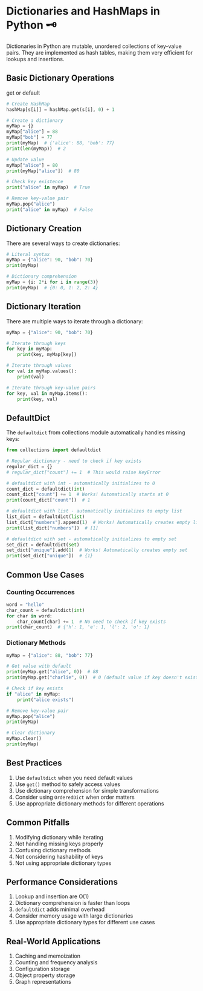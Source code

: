 # Dictionaries and HashMaps in Python 🗝️

Dictionaries in Python are mutable, unordered collections of key-value pairs. They are implemented as hash tables, making them very efficient for lookups and insertions.

## Basic Dictionary Operations

get or default

```python
# Create HashMap
hashMap[s[i]] = hashMap.get(s[i], 0) + 1
```

```python
# Create a dictionary
myMap = {}
myMap["alice"] = 88
myMap["bob"] = 77
print(myMap)  # {'alice': 88, 'bob': 77}
print(len(myMap))  # 2

# Update value
myMap["alice"] = 80
print(myMap["alice"])  # 80

# Check key existence
print("alice" in myMap)  # True

# Remove key-value pair
myMap.pop("alice")
print("alice" in myMap)  # False
```

## Dictionary Creation

There are several ways to create dictionaries:

```python
# Literal syntax
myMap = {"alice": 90, "bob": 70}
print(myMap)

# Dictionary comprehension
myMap = {i: 2*i for i in range(3)}
print(myMap)  # {0: 0, 1: 2, 2: 4}
```

## Dictionary Iteration

There are multiple ways to iterate through a dictionary:

```python
myMap = {"alice": 90, "bob": 70}

# Iterate through keys
for key in myMap:
    print(key, myMap[key])

# Iterate through values
for val in myMap.values():
    print(val)

# Iterate through key-value pairs
for key, val in myMap.items():
    print(key, val)
```

## DefaultDict

The `defaultdict` from collections module automatically handles missing keys:

```python
from collections import defaultdict

# Regular dictionary - need to check if key exists
regular_dict = {}
# regular_dict["count"] += 1  # This would raise KeyError

# defaultdict with int - automatically initializes to 0
count_dict = defaultdict(int)
count_dict["count"] += 1  # Works! Automatically starts at 0
print(count_dict["count"])  # 1

# defaultdict with list - automatically initializes to empty list
list_dict = defaultdict(list)
list_dict["numbers"].append(1)  # Works! Automatically creates empty list
print(list_dict["numbers"])  # [1]

# defaultdict with set - automatically initializes to empty set
set_dict = defaultdict(set)
set_dict["unique"].add(1)  # Works! Automatically creates empty set
print(set_dict["unique"])  # {1}
```

## Common Use Cases

### Counting Occurrences
```python
word = "hello"
char_count = defaultdict(int)
for char in word:
    char_count[char] += 1  # No need to check if key exists
print(char_count)  # {'h': 1, 'e': 1, 'l': 2, 'o': 1}
```

### Dictionary Methods
```python
myMap = {"alice": 88, "bob": 77}

# Get value with default
print(myMap.get("alice", 0))  # 88
print(myMap.get("charlie", 0))  # 0 (default value if key doesn't exist)

# Check if key exists
if "alice" in myMap:
    print("alice exists")

# Remove key-value pair
myMap.pop("alice")
print(myMap)

# Clear dictionary
myMap.clear()
print(myMap)
```

## Best Practices

1. Use `defaultdict` when you need default values
2. Use `get()` method to safely access values
3. Use dictionary comprehension for simple transformations
4. Consider using `OrderedDict` when order matters
5. Use appropriate dictionary methods for different operations

## Common Pitfalls

1. Modifying dictionary while iterating
2. Not handling missing keys properly
3. Confusing dictionary methods
4. Not considering hashability of keys
5. Not using appropriate dictionary types

## Performance Considerations

1. Lookup and insertion are O(1)
2. Dictionary comprehension is faster than loops
3. `defaultdict` adds minimal overhead
4. Consider memory usage with large dictionaries
5. Use appropriate dictionary types for different use cases

## Real-World Applications

1. Caching and memoization
2. Counting and frequency analysis
3. Configuration storage
4. Object property storage
5. Graph representations 